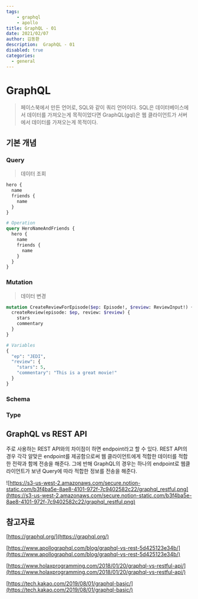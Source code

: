 ```yaml
---
tags: 
    - graphql
    - apollo
title: GraphQL - 01
date: 2021/02/07
author: 김동환
description:  GraphQL - 01
disabled: true
categories:
  - general
---
```


# GraphQL

> 페이스북에서 만든 언어로, SQL와 같이 쿼리 언어이다. SQL은 데이터베이스에서 데이터를 가져오는게 목적이었다면 GraphQL(gql)은 웹 클라이언트가 서버에서 데이터를 가져오는게 목적이다.

## 기본 개념

### Query

> 데이터 조회

```graphql
hero {
  name
  friends {
    name
  }
}

# Operation
query HeroNameAndFriends {
  hero {
    name
    friends {
      name
    }
  }
}
```

### Mutation

> 데이터 변경

```graphql
mutation CreateReviewForEpisode($ep: Episode!, $review: ReviewInput!) {
  createReview(episode: $ep, review: $review) {
    stars
    commentary
  }
}

# Variables
{
  "ep": "JEDI",
  "review": {
    "stars": 5,
    "commentary": "This is a great movie!"
  }
}
```

### Schema

### Type

## GraphQL vs REST API

주로 사용하는 REST API와의 차이점이 하면 endpoint라고 할 수 있다. REST API의 경우 각각 알맞은 endpoint를 제공함으로써 웹 클라이언트에게 적합한 데이터를 적합한 전략과 함께 전송을
해준다. 그에 반해 GraphQL의 경우는 하나의 endpoint로 웹클라이언트가 보낸 Query에 따라 적합한 정보를 전송을 해준다.

![https://s3-us-west-2.amazonaws.com/secure.notion-static.com/b3f4ba5e-8ae8-4101-972f-7c9402582c22/graphql_restful.png](https://s3-us-west-2.amazonaws.com/secure.notion-static.com/b3f4ba5e-8ae8-4101-972f-7c9402582c22/graphql_restful.png)

## 참고자료

[https://graphql.org/](https://graphql.org/)

[https://www.apollographql.com/blog/graphql-vs-rest-5d425123e34b/](https://www.apollographql.com/blog/graphql-vs-rest-5d425123e34b/)

[https://www.holaxprogramming.com/2018/01/20/graphql-vs-restful-api/](https://www.holaxprogramming.com/2018/01/20/graphql-vs-restful-api/)

[https://tech.kakao.com/2019/08/01/graphql-basic/](https://tech.kakao.com/2019/08/01/graphql-basic/)